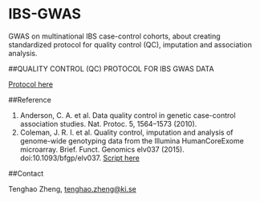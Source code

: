# IBS-GWAS

GWAS on multinational IBS case-control cohorts, about creating standardized protocol for quality control (QC), imputation and association analysis.


##QUALITY CONTROL (QC) PROTOCOL FOR IBS GWAS DATA 

[Protocol here](https://github.com/Wall-Facer/IBS-GWAS/blob/master/QC/QC_protocol.md)

##Reference 

1. Anderson, C. A. et al. Data quality control in genetic case-control association studies. Nat. Protoc. 5, 1564–1573 (2010).
2. Coleman, J. R. I. et al. Quality control, imputation and analysis of genome-wide genotyping data from the Illumina HumanCoreExome microarray. Brief. Funct. Genomics elv037 (2015). doi:10.1093/bfgp/elv037. [Script here](https://github.com/JoniColeman/gwas_scripts)

##Contact

Tenghao Zheng, tenghao.zheng@ki.se
